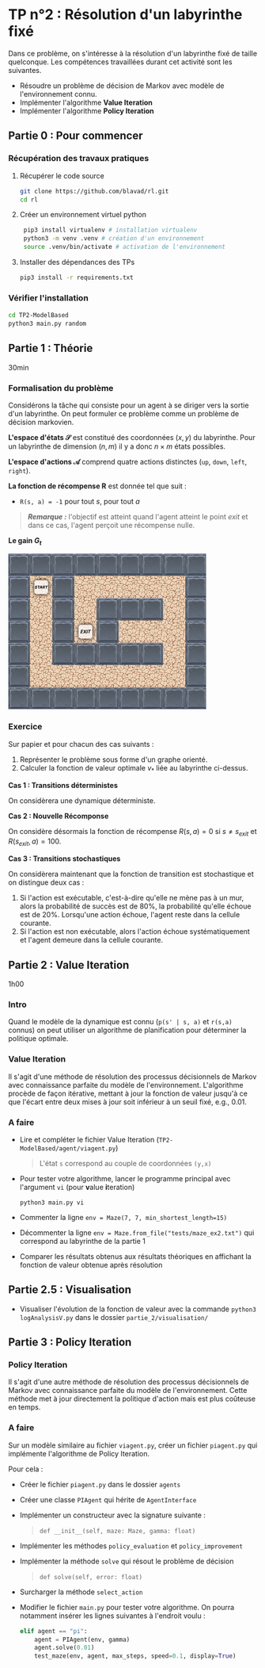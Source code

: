 # TP n°2 : Résolution d'un labyrinthe fixé

Dans ce problème, on s'intéresse à la résolution d'un labyrinthe fixé de taille quelconque. Les compétences travaillées durant cet activité sont les suivantes.

- Résoudre un problème de décision de Markov avec modèle de l'environnement connu.
- Implémenter l'algorithme **Value Iteration**
- Implémenter l'algorithme **Policy Iteration**

## Partie 0 : Pour commencer

### Récupération des travaux pratiques

1. Récupérer le code source

   ```bash
   git clone https://github.com/blavad/rl.git
   cd rl
   ```

2. Créer un environnement virtuel python

   ```bash
    pip3 install virtualenv # installation virtualenv
    python3 -m venv .venv # création d'un environnement
    source .venv/bin/activate # activation de l'environnement
   ```

3. Installer des dépendances des TPs

   ```bash
   pip3 install -r requirements.txt
   ```

### Vérifier l'installation

```bash
cd TP2-ModelBased
python3 main.py random
```

## Partie 1 : Théorie

30min

### Formalisation du problème

Considérons la tâche qui consiste pour un agent à se diriger vers la sortie d'un labyrinthe. On peut formuler ce problème comme un problème de décision markovien.

**L'espace d'états $\mathcal{S}$** est constitué des coordonnées $(x, y)$ du labyrinthe. Pour un labyrinthe de dimension $(n, m)$ il y a donc $n \times m$ états possibles.

**L'espace d'actions $\mathcal{A}$** comprend quatre actions distinctes (`up`, `down`, `left`, `right`).

**La fonction de récompense R** est donnée tel que suit :

- `R(s, a) = -1` pour tout $s$, pour tout $a$

> **_Remarque :_** l'objectif est atteint quand l'agent atteint le point _exit_ et dans ce cas, l'agent perçoit une récompense nulle.

**Le gain $G_t$**

 <!-- est donné par $G_t = \sum_{k=0}^{N} \gamma^{k} R(s_{t+k+1}, a_{t+k +1})$ avec $\gamma = 1$ -->

  <img src="./tests/MazeEx2NR.png" width="400" title="hover text">

### Exercice

Sur papier et pour chacun des cas suivants :

1. Représenter le problème sous forme d'un graphe orienté.
2. Calculer la fonction de valeur optimale $v_*$ liée au labyrinthe ci-dessus.

**Cas 1 : Transitions déterministes**

On considèrera une dynamique déterministe.

**Cas 2 : Nouvelle Récomponse**

On considère désormais la fonction de récompense $R(s, a) = 0$ si $s \neq s_{exit}$ et $R(s_{exit}, a) = 100$.

**Cas 3 : Transitions stochastiques**

On considèrera maintenant que la fonction de transition est stochastique et on distingue deux cas :

1.  Si l'action est exécutable, c'est-à-dire qu'elle ne mène pas à un mur, alors la probabilité de succès est de 80%, la probabilité qu'elle échoue est de 20%. Lorsqu'une action échoue, l'agent reste dans la cellule courante.
2.  Si l'action est non exécutable, alors l'action échoue systématiquement et l'agent demeure dans la cellule courante.

## Partie 2 : Value Iteration

1h00

### Intro

Quand le modèle de la dynamique est connu (`p(s' | s, a)` et `r(s,a)` connus) on peut utiliser un algorithme de planification pour déterminer la politique optimale.

### Value Iteration

Il s'agit d'une méthode de résolution des processus décisionnels de Markov avec connaissance parfaite du modèle de l'environnement. L'algorithme procède de façon itérative, mettant à jour la fonction de valeur jusqu'à ce que l'écart entre deux mises à jour soit inférieur à un seuil fixé, e.g., 0.01.

### A faire

- Lire et compléter le fichier Value Iteration (`TP2-ModelBased/agent/viagent.py`)

  > L'état `s` correspond au couple de coordonnées `(y,x)`

- Pour tester votre algorithme, lancer le programme principal avec l'argument `vi` (pour **v**alue **i**teration)

  ```
  python3 main.py vi
  ```

- Commenter la ligne `env = Maze(7, 7, min_shortest_length=15)`
- Décommenter la ligne `env = Maze.from_file("tests/maze_ex2.txt")` qui correspond au labyrinthe de la partie 1
- Comparer les résultats obtenus aux résultats théoriques en affichant la fonction de valeur obtenue après résolution

## Partie 2.5 : Visualisation

- Visualiser l'évolution de la fonction de valeur avec la commande `python3 logAnalysisV.py` dans le dossier `partie_2/visualisation/`

## Partie 3 : Policy Iteration

### Policy Iteration

Il s'agit d'une autre méthode de résolution des processus décisionnels de Markov avec connaissance parfaite du modèle de l'environnement. Cette méthode met à jour directement la politique d'action mais est plus coûteuse en temps.

### A faire

Sur un modèle similaire au fichier `viagent.py`, créer un fichier `piagent.py` qui implémente l'algorithme de Policy Iteration.

Pour cela :

- Créer le fichier `piagent.py` dans le dossier `agents`
- Créer une classe `PIAgent` qui hérite de `AgentInterface`
- Implémenter un constructeur avec la signature suivante :

  > `def __init__(self, maze: Maze, gamma: float)`

- Implémenter les méthodes `policy_evaluation` et `policy_improvement`

- Implémenter la méthode `solve` qui résout le problème de décision

  > `def solve(self, error: float)`

- Surcharger la méthode `select_action`

- Modifier le fichier `main.py` pour tester votre algorithme. On pourra notamment insérer les lignes suivantes à l'endroit voulu :

  ```python
  elif agent == "pi":
      agent = PIAgent(env, gamma)
      agent.solve(0.01)
      test_maze(env, agent, max_steps, speed=0.1, display=True)
  ```

<!--

## Partie 3 : Implémenter l'algorithme "Q-Learning" (40min)

**Intro** : Parfois, les modèles de la dynamique sont inconnus ou gigantesques. S'il est possible d'interagir avec le système directement et récupérer des informations au fil de l'eau, il est alors possible d'implémenter des algorithmes d'apprentissage par renforcement pour déterminer la politique optimale.

1. Lire et compléter le fichier Q-learning (agent/qagent.py)
2. Lancer le programme principal avec comme paramètre `qlearning`

- Lancer`python3 main.py qlearning`

4. Augmenter la taille du labyrinthe à (14, 14) et recommencer l'apprentissage

- Que remarque-t-on ?
- Quelle(s) solution peut-on apporter ?
  - _Indice:_ modifier les paramètres d'apprentissage `n_episodes` et `max_steps` par exemple

5. Modifier le paramètre `eps_profile` pour ne faire que de l'exploration ?

- Analyser les résultats
- Quel est l'intérêt de faire décroître ce paramètre ?

## Partie 3.5 : Visualisation

- Visualiser la courbe d'évolution de la Q-valeur avec la commande `python3 main.py logAnalysisQ`
- Visualiser l'évolution de la fonction de valeur avec la commande `python3 logAnalysisV.py` dans le dossier `partie_3/visualisation/` -->
